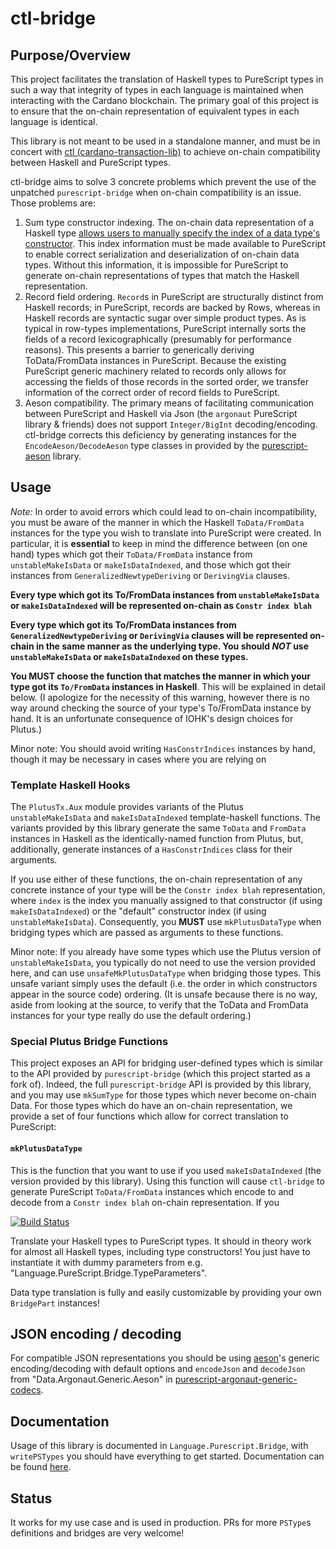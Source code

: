 # ctl-bridge

## Purpose/Overview 

This project facilitates the translation of Haskell types to PureScript types in such a way that integrity of types in each language is maintained when interacting with the Cardano blockchain. The primary goal of this project is to ensure that the on-chain representation of equivalent types in each language is identical.

This library is not meant to be used in a standalone manner, and must be in concert with [ctl (cardano-transaction-lib)](https://github.com/plutonomicon/cardano-transaction-lib) to achieve on-chain compatibility between Haskell and PureScript types. 

ctl-bridge aims to solve 3 concrete problems which prevent the use of the unpatched `purescript-bridge` when on-chain compatibility is an issue. Those problems are: 

 1. Sum type constructor indexing. The on-chain data representation of a Haskell type [allows users to manually specify the index of a data type's constructor](https://playground.plutus.iohkdev.io/doc/haddock/plutus-tx/html/PlutusTx-IsData.html). This index information must be made available to PureScript to enable correct serialization and deserialization of on-chain data types. Without this information, it is impossible for PureScript to generate on-chain representations of types that match the Haskell representation.
 2. Record field ordering. `Record`s in PureScript are structurally distinct from Haskell records; in PureScript, records are backed by Rows, whereas in Haskell records are syntactic sugar over simple product types. As is typical in row-types implementations, PureScript internally sorts the fields of a record lexicographically (presumably for performance reasons). This presents a barrier to generically deriving ToData/FromData instances in PureScript. Because the existing PureScript generic machinery related to records only allows for accessing the fields of those records in the sorted order, we transfer information of the correct order of record fields to PureScript. 
 3. Aeson compatibility. The primary means of facilitating communication between PureScript and Haskell via Json (the `argonaut` PureScript library & friends) does not support `Integer/BigInt` decoding/encoding. ctl-bridge corrects this deficiency by generating instances for the `EncodeAeson/DecodeAeson` type classes in provided by the [purescript-aeson](https://github.com/mlabs-haskell/purescript-aeson) library.

## Usage 

_Note:_ In order to avoid errors which could lead to on-chain incompatibility, you must be aware of the manner in which the Haskell `ToData/FromData` instances for the type you wish to translate into PureScript were created. In particular, it is **essential** to keep in mind the difference between (on one hand) types which got their `ToData/FromData` instance from `unstableMakeIsData` or `makeIsDataIndexed`, and those which got their instances from `GeneralizedNewtypeDeriving` or `DerivingVia` clauses. 

**Every type which got its To/FromData instances from `unstableMakeIsData` or `makeIsDataIndexed` will be represented on-chain as `Constr index blah`**

**Every type which got its To/FromData instances from `GeneralizedNewtypeDeriving` or `DerivingVia` clauses will be represented on-chain in the same manner as the underlying type. You should _NOT_ use `unstableMakeIsData` or `makeIsDataIndexed` on these types.**

**You MUST choose the function that matches the manner in which your type got its `To/FromData` instances in Haskell**. This will be explained in detail below. (I apologize for the necessity of this warning, however there is no way around checking the source of your type's To/FromData instance by hand. It is an unfortunate consequence of IOHK's design choices for Plutus.)

Minor note: You should avoid writing `HasConstrIndices` instances by hand, though it may be necessary in cases where you are relying on 

### Template Haskell Hooks 

The `PlutusTx.Aux` module provides variants of the Plutus `unstableMakeIsData` and `makeIsDataIndexed` template-haskell functions. The variants provided by this library generate the same `ToData` and `FromData` instances in Haskell as the identically-named function from Plutus, but, additionally, generate instances of a `HasConstrIndices` class for their arguments. 

If you use either of these functions, the on-chain representation of any concrete instance of your type will be the `Constr index blah` representation, where `index` is the index you manually assigned to that constructor (if using `makeIsDataIndexed`) or the "default" constructor index (if using `unstableMakeIsData`). Consequently, you **MUST** use `mkPlutusDataType` when bridging types which are passed as arguments to these functions. 

Minor note: If you already have some types which use the Plutus version of `unstableMakeIsData`, you typically do not need to use the version provided here, and can use `unsafeMkPlutusDataType` when bridging those types. This unsafe variant simply uses the default (i.e. the order in which constructors appear in the source code) ordering. (It is unsafe because there is no way, aside from looking at the source, to verify that the ToData and FromData instances for your type really do use the default ordering.)

### Special Plutus Bridge Functions 

This project exposes an API for bridging user-defined types which is similar to the API provided by `purescript-bridge` (which this project started as a fork of). Indeed, the full `purescript-bridge` API is provided by this library, and you may use `mkSumType` for those types which never become on-chain Data. For those types which do have an on-chain representation, we provide a set of four functions which allow for correct translation to PureScript: 

#### `mkPlutusDataType`

This is the function that you want to use if you used `makeIsDataIndexed` (the version provided by this library). Using this function will cause `ctl-bridge` to generate PureScript `ToData/FromData` instances which encode to and decode from a `Constr index blah` on-chain representation. If you 

[![Build Status](https://travis-ci.org/eskimor/purescript-bridge.svg?branch=master)](https://travis-ci.org/eskimor/purescript-bridge)



Translate your Haskell types to PureScript types. It should in theory work for almost all Haskell types, including type constructors!
You just have to instantiate it with dummy parameters from e.g. "Language.PureScript.Bridge.TypeParameters".

Data type translation is fully and easily customizable by providing your own `BridgePart` instances!

## JSON encoding / decoding

For compatible JSON representations you should be using [aeson](http://hackage.haskell.org/package/aeson)'s generic encoding/decoding with default options
and `encodeJson` and `decodeJson` from "Data.Argonaut.Generic.Aeson" in [purescript-argonaut-generic-codecs](https://github.com/eskimor/purescript-argonaut-generic-codecs).


## Documentation

Usage of this library is documented in `Language.Purescript.Bridge`, with `writePSTypes` you should have everything to get started. Documentation can be found [here](https://www.stackage.org/nightly/package/purescript-bridge).

## Status

It works for my use case and is used in production. PRs for more `PSType`s definitions and bridges are very welcome! 
